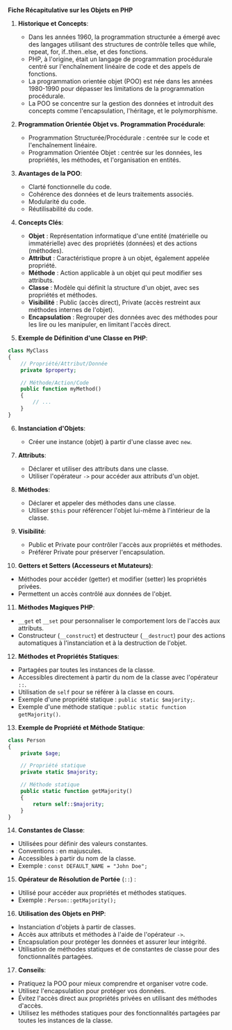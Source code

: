 **Fiche Récapitulative sur les Objets en PHP**

1. **Historique et Concepts**:

    - Dans les années 1960, la programmation structurée a émergé avec des langages utilisant des structures de contrôle telles que while, repeat, for, if..then..else, et des fonctions.
    - PHP, à l'origine, était un langage de programmation procédurale centré sur l'enchaînement linéaire de code et des appels de fonctions.
    - La programmation orientée objet (POO) est née dans les années 1980-1990 pour dépasser les limitations de la programmation procédurale.
    - La POO se concentre sur la gestion des données et introduit des concepts comme l'encapsulation, l'héritage, et le polymorphisme.

2. **Programmation Orientée Objet vs. Programmation Procédurale**:

    - Programmation Structurée/Procédurale : centrée sur le code et l'enchaînement linéaire.
    - Programmation Orientée Objet : centrée sur les données, les propriétés, les méthodes, et l'organisation en entités.

3. **Avantages de la POO**:

    - Clarté fonctionnelle du code.
    - Cohérence des données et de leurs traitements associés.
    - Modularité du code.
    - Réutilisabilité du code.

4. **Concepts Clés**:

    - **Objet** : Représentation informatique d'une entité (matérielle ou immatérielle) avec des propriétés (données) et des actions (méthodes).
    - **Attribut** : Caractéristique propre à un objet, également appelée propriété.
    - **Méthode** : Action applicable à un objet qui peut modifier ses attributs.
    - **Classe** : Modèle qui définit la structure d'un objet, avec ses propriétés et méthodes.
    - **Visibilité** : Public (accès direct), Private (accès restreint aux méthodes internes de l'objet).
    - **Encapsulation** : Regrouper des données avec des méthodes pour les lire ou les manipuler, en limitant l'accès direct.

5. **Exemple de Définition d'une Classe en PHP**:

```php
class MyClass
{
    // Propriété/Attribut/Donnée
    private $property;

    // Méthode/Action/Code
    public function myMethod()
    {
        // ...
    }
}
```

6. **Instanciation d'Objets**:

    - Créer une instance (objet) à partir d'une classe avec `new`.

7. **Attributs**:

    - Déclarer et utiliser des attributs dans une classe.
    - Utiliser l'opérateur `->` pour accéder aux attributs d'un objet.

8. **Méthodes**:

    - Déclarer et appeler des méthodes dans une classe.
    - Utiliser `$this` pour référencer l'objet lui-même à l'intérieur de la classe.

9. **Visibilité**:

    - Public et Private pour contrôler l'accès aux propriétés et méthodes.
    - Préférer Private pour préserver l'encapsulation.

10. **Getters et Setters (Accesseurs et Mutateurs)**:

-   Méthodes pour accéder (getter) et modifier (setter) les propriétés privées.
-   Permettent un accès contrôlé aux données de l'objet.

11. **Méthodes Magiques PHP**:

-   `__get` et `__set` pour personnaliser le comportement lors de l'accès aux attributs.
-   Constructeur (`__construct`) et destructeur (`__destruct`) pour des actions automatiques à l'instanciation et à la destruction de l'objet.

12. **Méthodes et Propriétés Statiques**:

-   Partagées par toutes les instances de la classe.
-   Accessibles directement à partir du nom de la classe avec l'opérateur `::`.
-   Utilisation de `self` pour se référer à la classe en cours.
-   Exemple d'une propriété statique : `public static $majority;`.
-   Exemple d'une méthode statique : `public static function getMajority()`.

13. **Exemple de Propriété et Méthode Statique**:

```php
class Person
{
    private $age;

    // Propriété statique
    private static $majority;

    // Méthode statique
    public static function getMajority()
    {
        return self::$majority;
    }
}
```

14. **Constantes de Classe**:

-   Utilisées pour définir des valeurs constantes.
-   Conventions : en majuscules.
-   Accessibles à partir du nom de la classe.
-   Exemple : `const DEFAULT_NAME = "John Doe";`

15. **Opérateur de Résolution de Portée** (`::`) :

-   Utilisé pour accéder aux propriétés et méthodes statiques.
-   Exemple : `Person::getMajority();`

16. **Utilisation des Objets en PHP**:

-   Instanciation d'objets à partir de classes.
-   Accès aux attributs et méthodes à l'aide de l'opérateur `->`.
-   Encapsulation pour protéger les données et assurer leur intégrité.
-   Utilisation de méthodes statiques et de constantes de classe pour des fonctionnalités partagées.

17. **Conseils**:

-   Pratiquez la POO pour mieux comprendre et organiser votre code.
-   Utilisez l'encapsulation pour protéger vos données.
-   Évitez l'accès direct aux propriétés privées en utilisant des méthodes d'accès.
-   Utilisez les méthodes statiques pour des fonctionnalités partagées par toutes les instances de la classe.
